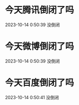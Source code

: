 # 今天腾讯倒闭了吗

2023-10-14 0:50:39 没倒闭

# 今天微博倒闭了吗

2023-10-14 0:50:39 没倒闭

# 今天百度倒闭了吗

2023-10-14 0:50:41 没倒闭

